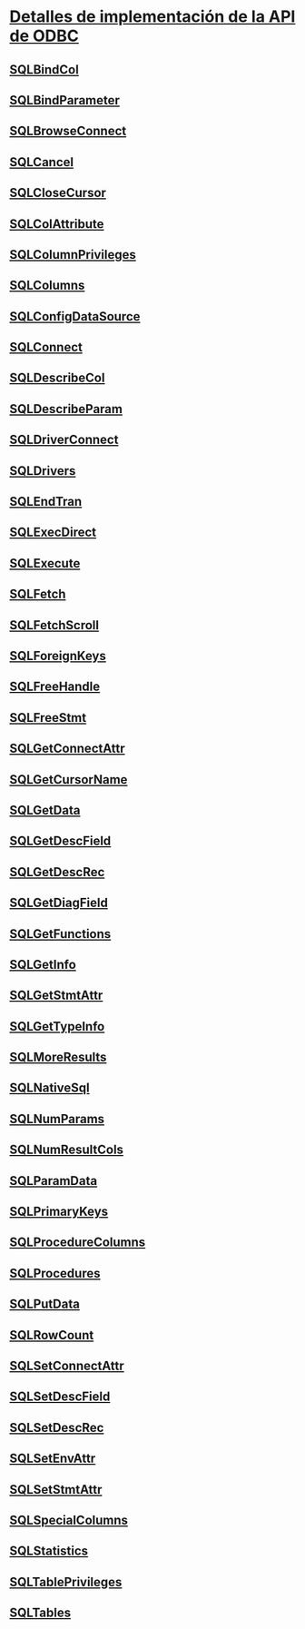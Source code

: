# [Detalles de implementación de la API de ODBC](odbc-api-implementation-details.md)
## [SQLBindCol](sqlbindcol.md)
## [SQLBindParameter](sqlbindparameter.md)
## [SQLBrowseConnect](sqlbrowseconnect.md)
## [SQLCancel](sqlcancel.md)
## [SQLCloseCursor](sqlclosecursor.md)
## [SQLColAttribute](sqlcolattribute.md)
## [SQLColumnPrivileges](sqlcolumnprivileges.md)
## [SQLColumns](sqlcolumns.md)
## [SQLConfigDataSource](sqlconfigdatasource.md)
## [SQLConnect](sqlconnect.md)
## [SQLDescribeCol](sqldescribecol.md)
## [SQLDescribeParam](sqldescribeparam.md)
## [SQLDriverConnect](sqldriverconnect.md)
## [SQLDrivers](sqldrivers.md)
## [SQLEndTran](sqlendtran.md)
## [SQLExecDirect](sqlexecdirect.md)
## [SQLExecute](sqlexecute.md)
## [SQLFetch](sqlfetch.md)
## [SQLFetchScroll](sqlfetchscroll.md)
## [SQLForeignKeys](sqlforeignkeys.md)
## [SQLFreeHandle](sqlfreehandle.md)
## [SQLFreeStmt](sqlfreestmt.md)
## [SQLGetConnectAttr](sqlgetconnectattr.md)
## [SQLGetCursorName](sqlgetcursorname.md)
## [SQLGetData](sqlgetdata.md)
## [SQLGetDescField](sqlgetdescfield.md)
## [SQLGetDescRec](sqlgetdescrec.md)
## [SQLGetDiagField](sqlgetdiagfield.md)
## [SQLGetFunctions](sqlgetfunctions.md)
## [SQLGetInfo](sqlgetinfo.md)
## [SQLGetStmtAttr](sqlgetstmtattr.md)
## [SQLGetTypeInfo](sqlgettypeinfo.md)
## [SQLMoreResults](sqlmoreresults.md)
## [SQLNativeSql](sqlnativesql.md)
## [SQLNumParams](sqlnumparams.md)
## [SQLNumResultCols](sqlnumresultcols.md)
## [SQLParamData](sqlparamdata.md)
## [SQLPrimaryKeys](sqlprimarykeys.md)
## [SQLProcedureColumns](sqlprocedurecolumns.md)
## [SQLProcedures](sqlprocedures.md)
## [SQLPutData](sqlputdata.md)
## [SQLRowCount](sqlrowcount.md)
## [SQLSetConnectAttr](sqlsetconnectattr.md)
## [SQLSetDescField](sqlsetdescfield.md)
## [SQLSetDescRec](sqlsetdescrec.md)
## [SQLSetEnvAttr](sqlsetenvattr.md)
## [SQLSetStmtAttr](sqlsetstmtattr.md)
## [SQLSpecialColumns](sqlspecialcolumns.md)
## [SQLStatistics](sqlstatistics.md)
## [SQLTablePrivileges](sqltableprivileges.md)
## [SQLTables](sqltables.md)
